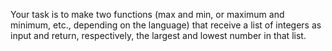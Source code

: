 Your task is to make two functions (max and min, or maximum and minimum, etc., depending on the language) that receive a list of integers as input and return, respectively, the largest and lowest number in that list.